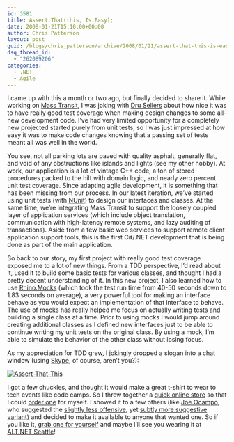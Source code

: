 ```yaml
---
id: 3581
title: Assert.That(this, Is.Easy);
date: 2008-01-21T15:10:00+00:00
author: Chris Patterson
layout: post
guid: /blogs/chris_patterson/archive/2008/01/21/assert-that-this-is-easy.aspx
dsq_thread_id:
  - "262089206"
categories:
  - .NET
  - Agile
---
```

I came up with this a month or two ago, but finally decided to share it. While working on [Mass Transit](http://masstransit.googlecode.com/), I was joking with [Dru Sellers](http://geekswithblogs.net/dsellers/Default.aspx) about how nice it was to have really good test coverage when making design changes to some all-new development code. I&#8217;ve had very limited opportunity for a completely new projected started purely from unit tests, so I was just impressed at how easy it was to make code changes knowing that a passing set of tests meant all was well in the world.

You see, not all parking lots are paved with quality asphalt, generally flat, and void of any obstructions like islands and lights (see my other hobby). At work, our application is a lot of vintage C++ code, a ton of stored procedures packed to the hilt with domain logic, and nearly zero percent unit test coverage. Since adapting agile development, it is something that has been missing from our process. In our latest iteration, we&#8217;ve started using unit tests (with [NUnit](http://www.nunit.org/index.php)) to design our interfaces and classes. At the same time, we&#8217;re integrating Mass Transit to support the loosely coupled layer of application services (which include object translation, communication with high-latency remote systems, and lazy auditing of transactions). Aside from a few basic web services to support remote client application support tools, this is the first C#/.NET development that is being done as part of the main application.

So back to our story, my first project with really good test coverage exposed me to a lot of new things. From a TDD perspective, I&#8217;d read about it, used it to build some basic tests for various classes, and thought I had a pretty decent understanding of it. In this new project, I also learned how to use [Rhino.Mocks](http://www.ayende.com/projects/rhino-mocks.aspx) (which took the test run time from 40-50 seconds down to 1.83 seconds on average), a very powerful tool for making an interface behave as you would expect an implementation of that interface to behave. The use of mocks has really helped me focus on actually writing tests and building a single class at a time. Prior to using mocks I would jump around creating additional classes as I defined new interfaces just to be able to continue writing my unit tests on the original class. By using a mock, I&#8217;m able to simulate the behavior of the other class without losing focus.

As my appreciation for TDD grew, I jokingly dropped a slogan into a chat window (using [Skype](http://www.skype.com/welcomeback/), of course, aren&#8217;t you?):

[<img src="http://farm3.static.flickr.com/2107/2208925827_c424ecb144.jpg?v=0" alt="Assert-That-This" border="0" />](http://www.cafepress.com/phatboyg.210816995)

I got a few chuckles, and thought it would make a great t-shirt to wear to tech events like code camps. So I threw together a [quick online store](http://www.cafepress.com/phatboyg.210816995) so that I could [order one](http://www.cafepress.com/phatboyg.210816995) for myself. I showed it to a few others (like [Joe Ocampo](http://lostechies.com/blogs/joe_ocampo/default.aspx), who suggested the [slightly less offensive](http://www.cafepress.com/phatboyg.216752029), yet [subtly more suggestive variant](http://www.cafepress.com/phatboyg.216753686)) and decided to make it available to anyone that wanted one. So if you like it, [grab one for yourself](http://www.cafepress.com/phatboyg) and maybe I&#8217;ll see you wearing it at [ALT.NET Seattle](http://codebetter.com/blogs/david_laribee/archive/2008/01/16/alt-net-open-spaces-seattle.aspx)!
